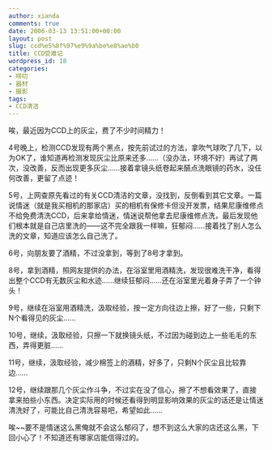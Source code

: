 ```yaml
---
author: xianda
comments: true
date: 2006-03-13 13:51:00+00:00
layout: post
slug: ccd%e5%8f%97%e9%9a%be%e8%ae%b0
title: CCD受难记
wordpress_id: 18
categories:
- 唠叨
- 器材
- 摄影
tags:
- CCD清洁
---
```


唉，最近因为CCD上的灰尘，费了不少时间精力！




4号晚上，检测CCD发现有两个黑点，按先前试过的方法，拿吹气球吹了几下，以为OK了，谁知道再检测发现灰尘比原来还多……（没办法，环境不好）再试了两次，没改善，反而出现更多灰尘……接着拿镜头纸卷起来醼点洗眼镜的药水，没任何改善，更留了点迹！




5号，上网查原先看过的有关CCD清洁的文章，没找到，反倒看到其它文章。一篇说情迷（就是我买相机的那家店）买的相机有保修卡但没开发票，结果尼康维修点不给免费清洗CCD，后来拿给情迷，情迷说帮他拿去尼康维修点洗，最后发现他们根本就是自己店里洗的——这不完全跟我一样嘛，狂郁闷……接着找了别人怎么洗的文章，知道应该怎么自己洗了。




6号，向朋友要了酒精，不过没拿到，等到了8号才拿到。




8号，拿到酒精，照网友提供的办法，在浴室里用酒精洗，发现很难洗干净，看得出整个CCD有无数灰尘和水迹……继续狂郁闷……还在浴室里光着身子弄了一个钟头！




9号，继续在浴室用酒精洗，汲取经验，按一定方向往边上擦，好了一些，只剩下N个看得见的灰尘……




10号，继续，汲取经验，只擦一下就换镜头纸，不过因为碰到边上一些毛毛的东西，弄得更脏……




11号，继续，汲取经验，减少棉签上的酒精，好多了，只剩N个灰尘且比较靠边……




12号，继续跟那几个灰尘作斗争，不过实在没了信心，擦了不想看效果了，直接拿来拍些小东西。决定实际用的时候还看得到明显影响效果的灰尘的话还是让情迷清洗好了，可能比自己清洗容易吧，希望如此……




唉~~要不是情迷这么黑俺就不会这么郁闷了，想不到这么大家的店还这么黑，下回小心了！不知道还有哪家店能信得过的。
